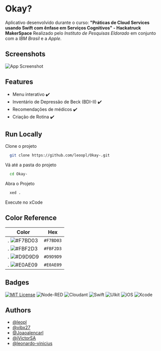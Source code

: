 # Okay?

Aplicativo desenvolvido durante o curso: **"Práticas de Cloud Services usando Swift com ênfase em Serviços Cognitivos" - Hackatruck MakerSpace**
Realizado pelo *Instituto de Pesquisas Eldorado* em conjunto com a *IBM Brasil* e a *Apple*.



## Screenshots

![App Screenshot](https://via.placeholder.com/468x300?text=App+Screenshot+Here)


## Features

- Menu interativo :heavy_check_mark:
- Inventário de Depressão de Beck (BDI-II) :heavy_check_mark:
- Recomendações de médicos :heavy_check_mark:
- Criação de Rotina :heavy_check_mark:

## Run Locally

Clone o projeto

```bash
  git clone https://github.com/leoopl/Okay-.git
```

Vá até a pasta do projeto

```bash
  cd Okay-
```

Abra o Projeto

```bash
  xed .
```

Execute no xCode
    
## Color Reference

| Color             | Hex                                                                |
| ----------------- | ------------------------------------------------------------------ |
| . ![#F7BD03](https://placehold.co/15x15/F7BD03/F7BD03.png) | `#F7BD03` |
| . ![#FBF2D3](https://placehold.co/15x15/FBF2D3/FBF2D3.png) | `#FBF2D3` |
| . ![#D9D9D9](https://placehold.co/15x15/D9D9D9/D9D9D9.png) | `#D9D9D9` |
| . ![#E0AE09](https://placehold.co/15x15/E0AE09/E0AE09.png) | `#E0AE09` |


## Badges

[![MIT License](https://img.shields.io/badge/License-MIT-green.svg)](https://choosealicense.com/licenses/mit/)
![Node-RED](https://img.shields.io/badge/Node--RED-16.x-green?style=flat&logo=Node-RED&logoColor=red)
![Cloudant](https://img.shields.io/badge/Cloudant-v8341-green?style=flat&logo=IBMCloud&logoColor=0101ff)
![Swift](https://img.shields.io/badge/Swift-5.x-green?style=flat&logo=Swift&logoColor=orange)
![UIkit](https://img.shields.io/badge/UIkit-3.15-green?style=flat&logo=UIkit&logoColor=blue)
![iOS](https://img.shields.io/badge/iOS-13.2.2-green?style=flat&logo=iOS)
![Xcode](https://img.shields.io/badge/Xcode-11-green?style=flat&logo=Xcode&logoColor=BBCDFA)
## Authors

- [@leopl](https://www.github.com/leoopl)
- [@vibx27](https://github.com/vibx27)
- [@Joaoalencarl](https://github.com/Joaoalencarl)
- [@jVictorSA](https://github.com/jVictorSA)
- [@leonardo-vinicius](https://github.com/leonardo-vinicius)

